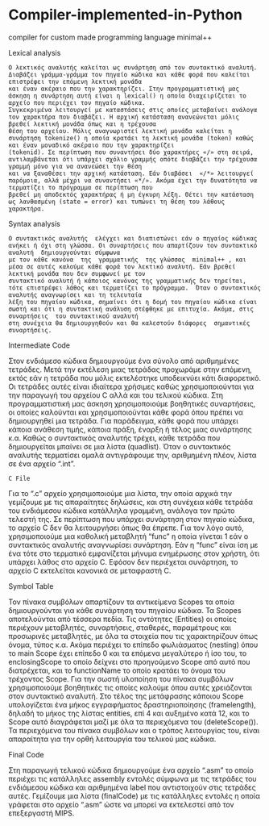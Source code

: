 # Compiler-implemented-in-Python
compiler for custom made programming language minimal++

Lexical analysis

    Ο λεκτικός αναλυτής καλείται ως συνάρτηση από τον συντακτικό αναλυτή. Διαβάζει γράμμα-γράμμα τον πηγαίο κώδικα και κάθε φορά που καλείται επιστρέφει την επόμενη λεκτική μονάδα 
    και έναν ακέραιο που την χαρακτηρίζει. Στην προγραμματιστική μας άσκηση η συνάρτηση αυτή είναι η lexical() η οποία διαχειρίζεται το αρχείο που περιέχει τον πηγαίο κώδικα. 
    Συγκεκριμένα λειτουργεί με καταστάσεις στις οποίες μεταβαίνει ανάλογα τον χαρακτήρα που διαβάζει. Η αρχική κατάσταση ανανεώνεται μόλις βρεθεί λεκτική μονάδα όπως και η τρέχουσα 
    θέση του αρχείου. Μόλις αναγνωριστεί λεκτική μονάδα καλείται η συνάρτηση tokenize() η οποία κρατάει τη λεκτική μονάδα (token) καθώς και έναν μοναδικό ακέραιο που την χαρακτηρίζει
    (tokenid). Σε περίπτωση που συναντήσει δύο χαρακτήρες «/» στη σειρά, αντιλαμβάνεται ότι υπάρχει σχόλιο γραμμής οπότε διαβάζει την τρέχουσα γραμμή μόνο για να ανανεώσει την θέση 
    και να ξαναθέσει την αρχική κατάσταση. Εάν διαβάσει  «/*» λειτουργεί παρόμοια, αλλά μέχρι να συναντήσει «*/». Ακόμα έχει την δυνατότητα να τερματίζει το πρόγραμμα σε περίπτωση που
    βρεθεί μη αποδεκτός χαρακτήρας ή μη έγκυρη λέξη. Θέτει την κατάσταση ως λανθασμένη (state = error) και τυπώνει τη θέση του λάθους χαρακτήρα. 

Syntax analysis

    Ο συντακτικός αναλυτής  ελέγχει και διαπιστώνει εάν ο πηγαίος κώδικας ανήκει ή όχι στη γλώσσα. Οι συναρτήσεις που απαρτίζουν τον συντακτικό αναλυτή  δημιουργούνται σύμφωνα 
    με τον κάθε κανόνα  της  γραμματικής  της γλώσσας  minimal++ , και μέσα σε αυτές καλούμε κάθε φορά τον λεκτικό αναλυτή. Εάν βρεθεί λεκτική μονάδα που δεν συμφωνεί με τον 
    συντακτικό αναλυτή ή κάποιος κανόνας της γραμματικής δεν τηρείται, τότε επιστρέφει λάθος και τερματίζει το πρόγραμμα.  Όταν ο συντακτικός αναλυτής αναγνωρίσει και τη τελευταία 
    λέξη του πηγαίου κώδικα, σημαίνει ότι η δομή του πηγαίου κώδικα είναι σωστή και ότι η συντακτική ανάλυση στέφθηκε με επιτυχία. Ακόμα, στις συναρτήσεις  του συντακτικού αναλυτή
    στη συνέχεια θα δημιουργηθούν και θα καλεστούν διάφορες  σημαντικές συναρτήσεις.



Intermediate Code

Στον ενδιάμεσο κώδικα δημιουργούμε ένα σύνολο από αριθμημένες τετράδες. Μετά την εκτέλεση μιας τετράδας προχωράμε στην επόμενη, εκτός εάν η τετράδα που μόλις εκτελέστηκε υποδεικνύει 
κάτι διαφορετικό. Οι τετράδες αυτές είναι ιδιαίτερα χρήσιμες καθώς  χρησιμοποιούνται για την παραγωγή του αρχείου C αλλά και του τελικού κώδικα.
Στη προγραμματιστική μας άσκηση χρησιμοποιούμε βοηθητικές συναρτήσεις, οι οποίες καλούνται και χρησιμοποιούνται κάθε φορά όπου πρέπει να δημιουργηθεί μια τετράδα. 
Για παράδειγμα, κάθε φορά που υπάρχει κάποια ανάθεση τιμής, κάποια πράξη, έναρξη ή τέλος μιας συνάρτησης κ.α. Καθώς ο συντακτικός αναλυτής  τρέχει, κάθε τετράδα που δημιουργείται 
μπαίνει σε μια λίστα (quadlist). Όταν ο συντακτικός αναλυτής τερματίσει ομαλά αντιγράφουμε την, αριθμημένη πλέον,  λίστα σε ένα αρχείο  “.int”.


    C File

Για το “.c”  αρχείο  χρησιμοποιούμε μια λίστα, την οποία αρχικά την γεμίζουμε με τις απαραίτητες δηλώσεις, και στη συνέχεια κάθε τετράδα του ενδιάμεσου κώδικα  κατάλληλα γραμμένη, 
ανάλογα τον πρώτο τελεστή της. Σε περίπτωση που υπάρχει συνάρτηση στον πηγαίο κώδικα, το αρχείο C δεν θα λειτουργήσει όπως θα έπρεπε. Για τον λόγο αυτό,   
χρησιμοποιούμε μια καθολική μεταβλητή  “func”  η οποία γίνεται  1 εάν ο συντακτικός αναλυτής  αναγνωρίσει συνάρτηση.  Εάν η “func” είναι ίση με ένα τότε στο τερματικό εμφανίζεται 
μήνυμα ενημέρωσης στον χρήστη, ότι υπάρχει λάθος στο αρχείο C. Εφόσον δεν περιέχεται συνάρτηση, το αρχείο C εκτελείται κανονικά σε μεταφραστή C.



Symbol Table

Τον πίνακα συμβόλων απαρτίζουν τα αντικείμενα Scopes τα οποία δημιουργούνται για κάθε συνάρτηση του πηγαίου κώδικα. Τα Scopes αποτελούνται από τέσσερα πεδία. 
Τις οντότητες (Entities) οι οποίες περιέχουν μεταβλητές, συναρτήσεις, σταθερές, παραμέτρους και προσωρινές μεταβλητές, με όλα τα στοιχεία που τις χαρακτηρίζουν όπως όνομα, τύπος κ.α.
Ακόμα περιέχει το επίπεδο φωλιάσματος (nesting) όπου το main Scope έχει επίπεδο 0 και τα επόμενα μεγαλύτερο ή ίσο του, το enclosingScope  το οποίο δείχνει στο προηγούμενο Scope από αυτό
που διατρέχεται, και το functionName το οποίο κρατάει το όνομα του τρέχοντος Scope. Για την σωστή υλοποίηση του πίνακα συμβόλων χρησιμοποιούμε βοηθητικές τις οποίες καλούμε όπου 
αυτές χρειάζονται στον συντακτικό αναλυτή. Στο τέλος της μετάφρασης κάποιου Scope υπολογίζεται ένα μήκος εγγραφήματος δραστηριοποίησης (framelength), δηλαδή το μήκος της λίστας 
entities, επί 4 και αυξημένο κατά 12, και το Scope αυτό διαγράφεται μαζί με όλα τα περιεχόμενα του (deleteScope()).  Τα περιεχόμενα του πίνακα συμβόλων και ο τρόπος λειτουργίας του,
είναι απαραίτητα για την ορθή λειτουργία του τελικού μας κώδικα. 

Final Code

Στη παραγωγή τελικού κώδικα δημιουργούμε ένα αρχείο “.asm” το οποίο περιέχει τις κατάλληλες assembly εντολές σύμφωνα με τις τετράδες του ενδιάμεσου κώδικα και αριθμημένα label 
που αντιστοιχούν στις τετράδες αυτές. Γεμίζουμε μια λίστα (finalCode) με τις κατάλληλες εντολές η οποία γράφεται στο αρχείο “.asm” ώστε να μπορεί να εκτελεστεί από τον επεξεργαστή 
MIPS. 
